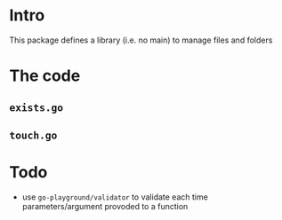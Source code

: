 # Intro
This package defines a library (i.e. no main) to manage files and folders

# The code

## `exists.go`
## `touch.go`

# Todo
- use `go-playground/validator` to validate each time parameters/argument provoded to a function